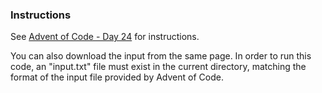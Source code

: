 ### Instructions

See [Advent of Code - Day 24](https://adventofcode.com/2023/day/24) for instructions.

You can also download the input from the same page. In order to run this code, an "input.txt" file must exist in the current directory, matching the format of the input file provided by Advent of Code.